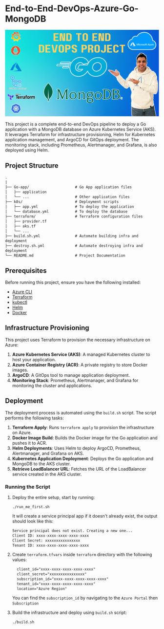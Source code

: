 # End-to-End-DevOps-Azure-Go-MongoDB

<img src=cover.png>

This project is a complete end-to-end DevOps pipeline to deploy a Go application with a MongoDB database on Azure Kubernetes Service (AKS). It leverages Terraform for infrastructure provisioning, Helm for Kubernetes application management, and ArgoCD for GitOps deployment. The monitoring stack, including Prometheus, Alertmanager, and Grafana, is also deployed using Helm.

## Project Structure

```
.
|
├── Go-app/                     # Go App application files
│   ├── application
│   └── ...                     # Other application files
├── k8s/                        # Deployment scripts
│   ├── app.yml                 # To deploy the application
│   └── database.yml            # To deploy the database
├── terraform/                  # Terraform configuration files
│   ├── provider.tf
│   ├── aks.tf
│   └── ...
├── build.sh.yml                # Automate building infra and deployment
├── destroy.sh.yml              # Automate destroying infra and deployment
└── README.md                   # Project Documentation
```

## Prerequisites

Before running this project, ensure you have the following installed:

- [Azure CLI](https://docs.microsoft.com/en-us/cli/azure/install-azure-cli)
- [Terraform](https://www.terraform.io/downloads.html)
- [kubectl](https://kubernetes.io/docs/tasks/tools/install-kubectl/)
- [Helm](https://helm.sh/docs/intro/install/)
- [Docker](https://www.docker.com/get-started)

## Infrastructure Provisioning

This project uses Terraform to provision the necessary infrastructure on Azure:

1. **Azure Kubernetes Service (AKS)**: A managed Kubernetes cluster to host your application.
2. **Azure Container Registry (ACR)**: A private registry to store Docker images.
3. **ArgoCD**: A GitOps tool to manage application deployment.
4. **Monitoring Stack**: Prometheus, Alertmanager, and Grafana for monitoring the cluster and applications.

## Deployment

The deployment process is automated using the `build.sh` script. The script performs the following tasks:

1. **Terraform Apply**: Runs `terraform apply` to provision the infrastructure on Azure.
2. **Docker Image Build**: Builds the Docker image for the Go application and pushes it to ACR.
3. **Helm Deployments**: Uses Helm to deploy ArgoCD, Prometheus, Alertmanager, and Grafana on AKS.
4. **Kubernetes Application Deployment**: Deploys the Go application and MongoDB to the AKS cluster.
5. **Retrieve LoadBalancer URL**: Fetches the URL of the LoadBalancer service created in the AKS cluster.

### Running the Script

1. Deploy the entire setup, start by running:
   ```
   ./run_me_first.sh
   ```
   It will create a service principal app if it doesn't already exist, the output should look like this:
   ```
   Service principal does not exist. Creating a new one...
   Client ID: xxxx-xxxx-xxxx-xxxx-xxxx
   Client Secret: xxxxxxxxxxxxxxxx
   Tenant ID: xxxx-xxxx-xxxx-xxxx-xxxx
   ```
2. Create `terraform.tfvars` inside `terraform` directory with the following values:

   ```
     client_id="xxxx-xxxx-xxxx-xxxx-xxxx"
     client_secret="xxxxxxxxxxxxxxxx"
     subscription_id="xxxx-xxxx-xxxx-xxxx-xxxx"
     tenant_id="xxxx-xxxx-xxxx-xxxx-xxxx"
     location="Azure Region"
   ```

   You can find the `subscription_id` by navigating to the `Azure Portal` then `Subscription`

3. Build the infrastructure and deploy using `build.sh` script:
   ```bash
   ./build.sh
   ```
